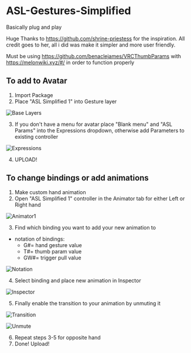 # ASL-Gestures-Simplified
Basically plug and play

Huge Thanks to https://github.com/shrine-priestess for the inspiration. All credit goes to her, all i did was make it simpler and more user friendly.

Must be using https://github.com/benaclejames/VRCThumbParams with https://melonwiki.xyz/#/ in order to function properly

## To add to Avatar
1. Import Package
2. Place "ASL Simplified 1" into Gesture layer

![Base Layers](https://user-images.githubusercontent.com/68105767/111051703-08604b80-840a-11eb-839a-acfe5705122b.PNG)

3. If you don't have a menu for avatar place "Blank menu" and "ASL Params" into the Expressions dropdown, otherwise add Parameters to existing controller

![Expressions](https://user-images.githubusercontent.com/68105767/111051761-5ffeb700-840a-11eb-9c44-d77a07f733d8.PNG)

4. UPLOAD!

## To change bindings or add animations
1. Make custom hand animation
2. Open "ASL Simplified 1" controller in the Animator tab for either Left or Right hand

![Animator1](https://user-images.githubusercontent.com/68105767/111052667-ca672580-8411-11eb-88c9-0e28b5c08e53.PNG)

3. Find which binding you want to add your new animation to
  - notation of bindings:
    - G#= hand gesture value
    - T#= thumb param value
    - GW#= trigger pull value

![Notation](https://user-images.githubusercontent.com/68105767/111052459-c508db80-840f-11eb-85dc-188c73d5edee.PNG)

4. Select binding and place new animation in Inspector

![Inspector](https://user-images.githubusercontent.com/68105767/111052687-e965b780-8411-11eb-9231-9cab29d15cdc.PNG)

5. Finally enable the transition to your animation by unmuting it

![Transition](https://user-images.githubusercontent.com/68105767/111052563-bbcc3e80-8410-11eb-8dc5-a5576f97f35b.PNG)

![Unmute](https://user-images.githubusercontent.com/68105767/111052565-c1298900-8410-11eb-85c4-d76e319d79bf.PNG)

6. Repeat steps 3-5 for opposite hand
7. Done! Upload!
